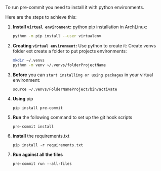 To run pre-commit you need to install it with python environments.

Here are the steps to achieve this:

1. **Install `virtual environment`:** python pip installation in ArchLinux:

   ```bash
   python -m pip install --user virtualenv
   ```
2. **Creating `virtual environment`:** Use python to create it: Create venvs folder ext create a folder to put projects environments:

   ```bash
   mkdir ~/.venvs
   python -m venv ~/.venvs/folderProjectName
   ```

3. **Before** you can `start installing or using packages` in your virtual environment:

   ```
   source ~/.venvs/FolderNameProject/bin/activate
   ```

4. **Using** pip

    ```
    pip install pre-commit
    ```

5. **Run** the following command to set up the git hook scripts

    ```
    pre-commit install
    ```

6. **install** the requirements.txt

    ```
    pip install -r requirements.txt
    ```

7. **Run against all the files**

    ```
    pre-commit run --all-files
    ```
